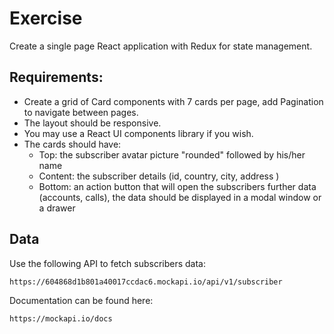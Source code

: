 # Exercise

Create a single page React application with Redux for state management.

## Requirements: 
- Create a grid of Card components with 7 cards per page, add Pagination to navigate between pages.
- The layout should be responsive.
- You may use a React UI components library if you wish.
- The cards should have:
  - Top: the subscriber avatar picture "rounded" followed by his/her name
  - Content: the subscriber details (id, country, city, address )
  - Bottom: an action button that will open the subscribers further data (accounts, calls), the data should be displayed in a modal window or a drawer

## Data
Use the following API to fetch subscribers data:
```
https://604868d1b801a40017ccdac6.mockapi.io/api/v1/subscriber
```

Documentation can be found here:
```
https://mockapi.io/docs
```
